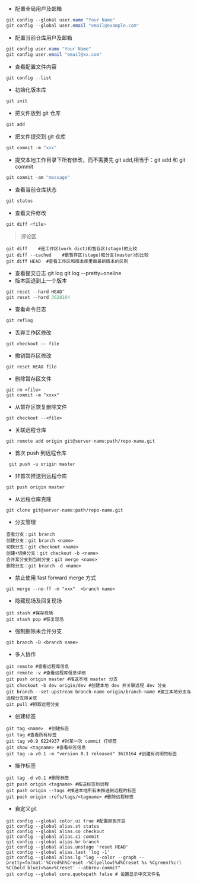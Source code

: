 - 配置全局用户及邮箱
```java
git config --global user.name "Your Name"
git config --global user.email "email@example.com"
```
- 配置当前仓库用户及邮箱
```java
git config user.name "Your Name"
git config user.email "email@xx.com"
```
- 查看配置文件内容
```java
git config --list
```
- 初始化版本库
```java
git init  
```
- 把文件放到 git 仓库
```java
git add
```
- 把文件提交到 git 仓库
```java
git commit -m "xxx"
```
- 提交本地工作目录下所有修改，而不需要先 git add,相当于：git add 和 git commit
```java
git commit -am "message"
```
- 查看当前仓库状态
```java
git status
```
- 查看文件修改
```java
git diff <file>
```
> 评论区
```gitbash
git diff    #是工作区(work dict)和暂存区(stage)的比较
git diff --cached    #是暂存区(stage)和分支(master)的比较
git diff HEAD  #查看工作区和版本库里面最新版本的区别
```
- 查看提交日志
git log
git log --pretty=oneline
- 版本回退到上一个版本
```java
git reset --hard HEAD^
git reset --hard 3628164
```
- 查看命令日志
```java
git reflog
```
- 丢弃工作区修改
```git
git checkout -- file
```
- 撤销暂存区修改
```git
git reset HEAD file
```
- 删除暂存区文件
```git
git rm <file>
git commit -m "xxxx"
```
- 从暂存区恢复删除文件
```git
git checkout --<file>
```
- 关联远程仓库
```git
git remote add origin git@server-name:path/repo-name.git
```
- 首次 push 到远程仓库
```git
 git push -u origin master 
```
- 非首次推送到远程仓库
```git
git push origin master 
```
- 从远程仓库克隆
```git
git clone git@server-name:path/repo-name.git
```
- 分支管理
```git
查看分支：git branch
创建分支：git branch <name>
切换分支：git checkout <name>
创建+切换分支：git checkout -b <name>
合并某分支到当前分支：git merge <name>
删除分支：git branch -d <name>
```
- 禁止使用 fast forward merge 方式
```git
git merge --no-ff -m "xxx"  <branch name>
```
- 隐藏现场及回复现场
```git
git stash #保存现场
git stash pop #恢复现场
```
- 强制删除未合并分支
```git
git branch -D <branch name>
```
- 多人协作
```git
git remote #查看远程库信息
git remote -v #查看远程库信息详细
git push origin master #推送本地 master 分支
git checkout -b dev origin/dev #创建本地 dev 并关联远程 dev 分支
git branch --set-upstream branch-name origin/branch-name #建立本地分支与远程分支得关联
git pull #抓取远程分支
```
- 创建标签
```git
git tag <name>  #创建标签
git tag #查看所有标签
git tag v0.9 6224937 #对某一次 commit 打标签
git show <tagname> #查看标签信息
git tag -a v0.1 -m "version 0.1 released" 3628164 #创建有说明的标签
```
- 操作标签
```git
git tag -d v0.1 #删除标签
git push origin <tagname> #推送标签到远程
git push origin --tags #推送本地所有未推送到远程的标签
git push origin :refs/tags/<tagname> #删除远程标签
```
- 自定义git
```git
git config --global color.ui true #配置颜色开启
git config --global alias.st status
git config --global alias.co checkout
git config --global alias.ci commit
git config --global alias.br branch
git config --global alias.unstage 'reset HEAD'
git config --global alias.last 'log -1'
git config --global alias.lg "log --color --graph --pretty=format:'%Cred%h%Creset -%C(yellow)%d%Creset %s %Cgreen(%cr) %C(bold blue)<%an>%Creset' --abbrev-commit"
git config --global core.quotepath false # 设置显示中文文件名
```
